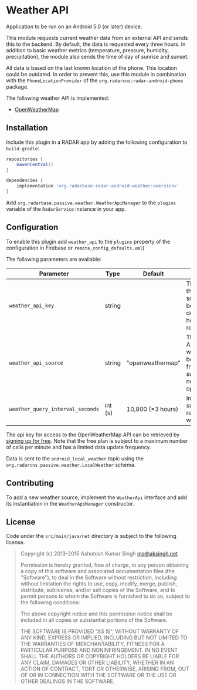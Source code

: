 # Weather API

Application to be run on an Android 5.0 (or later) device.

This module requests current weather data from an external API and sends this to the backend. By default, the data is requested every three hours. In addition to basic weather metrics (temperature, pressure, humidity, precipitation), the module also sends the time of day of sunrise and sunset.

All data is based on the last known location of the phone. This location could be outdated. In order to prevent this, use this module in combination with the `PhoneLocationProvider` of the `org.radarcns:radar-android-phone` package.

The following weather API is implemented:
 - [OpenWeatherMap](https://openweathermap.org/current)

## Installation

Include this plugin in a RADAR app by adding the following configuration to `build.gradle`:

```gradle
repositories {
    mavenCentral()
}

dependencies {
    implementation 'org.radarbase:radar-android-weather:<version>'
}
```
Add `org.radarbase.passive.weather.WeatherApiManager` to the `plugins` variable of the `RadarService` instance in your app.

## Configuration
To enable this plugin add `weather_api` to the `plugins` property of the configuration in Firebase or `remote_config_defaults.xml`)

The following parameters are available:

| Parameter                        | Type    | Default           | Description                                                                                                          |
|----------------------------------|---------|-------------------|----------------------------------------------------------------------------------------------------------------------|
| `weather_api_key`                | string  |                   | The API key for the given API source. See below for a description of how a key can be retrieved.                     |
| `weather_api_source`             | string  | "openweathermap"  | The name of the API where the weather data will be requested from. The only supported API for now is openweathermap. |
| `weather_query_interval_seconds` | int (s) | 10,800 (=3 hours) | Interval between successive requests to the weather API.                                                             |

The api key for access to the OpenWeatherMap API can be retrieved by [signing up for free](http://openweathermap.org/price#weather). Note that the free plan is subject to a maximum number of calls per minute and has a limited data update frequency.

Data is sent to the `android_local_weather` topic using the `org.radarcns.passive.weather.LocalWeather` schema.

## Contributing

To add a new weather source, implement the `WeatherApi` interface and add its instantiation in the `WeatherApiManager` constructor.

## License

Code under the `src/main/java/net` directory is subject to the following license.

> Copyright (c) 2013-2015 Ashutosh Kumar Singh <me@aksingh.net>
> 
> Permission is hereby granted, free of charge, to any person obtaining a copy
> of this software and associated documentation files (the "Software"), to deal
> in the Software without restriction, including without limitation the rights
> to use, copy, modify, merge, publish, distribute, sublicense, and/or sell
> copies of the Software, and to permit persons to whom the Software is
> furnished to do so, subject to the following conditions:
> 
> The above copyright notice and this permission notice shall be included in
> all copies or substantial portions of the Software.
> 
> THE SOFTWARE IS PROVIDED "AS IS", WITHOUT WARRANTY OF ANY KIND, EXPRESS OR
> IMPLIED, INCLUDING BUT NOT LIMITED TO THE WARRANTIES OF MERCHANTABILITY,
> FITNESS FOR A PARTICULAR PURPOSE AND NONINFRINGEMENT. IN NO EVENT SHALL THE
> AUTHORS OR COPYRIGHT HOLDERS BE LIABLE FOR ANY CLAIM, DAMAGES OR OTHER
> LIABILITY, WHETHER IN AN ACTION OF CONTRACT, TORT OR OTHERWISE, ARISING FROM,
> OUT OF OR IN CONNECTION WITH THE SOFTWARE OR THE USE OR OTHER DEALINGS IN
> THE SOFTWARE.
